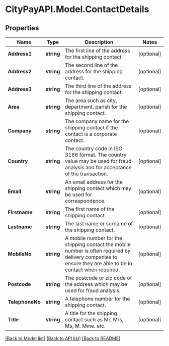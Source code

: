 # CityPayAPI.Model.ContactDetails

## Properties

Name | Type | Description | Notes
------------ | ------------- | ------------- | -------------
**Address1** | **string** | The first line of the address for the shipping contact. | [optional] 
**Address2** | **string** | The second line of the address for the shipping contact. | [optional] 
**Address3** | **string** | The third line of the address for the shipping contact. | [optional] 
**Area** | **string** | The area such as city, department, parish for the shipping contact. | [optional] 
**Company** | **string** | The company name for the shipping contact if the contact is a corporate contact. | [optional] 
**Country** | **string** | The country code in ISO 3166 format. The country value may be used for fraud analysis and for   acceptance of the transaction.  | [optional] 
**Email** | **string** | An email address for the shipping contact which may be used for correspondence. | [optional] 
**Firstname** | **string** | The first name  of the shipping contact. | [optional] 
**Lastname** | **string** | The last name or surname of the shipping contact. | [optional] 
**MobileNo** | **string** | A mobile number for the shipping contact the mobile number is often required by delivery companies to ensure they are able to be in contact when required. | [optional] 
**Postcode** | **string** | The postcode or zip code of the address which may be used for fraud analysis. | [optional] 
**TelephoneNo** | **string** | A telephone number for the shipping contact. | [optional] 
**Title** | **string** | A title for the shipping contact such as Mr, Mrs, Ms, M. Mme. etc. | [optional] 

[[Back to Model list]](../README.md#documentation-for-models) [[Back to API list]](../README.md#documentation-for-api-endpoints) [[Back to README]](../README.md)

